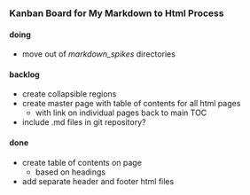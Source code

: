 
### Kanban Board for My Markdown to Html Process

#### doing
* move out of *markdown_spikes* directories

#### backlog
* create collapsible regions
* create master page with table of contents for all html pages
  * with link on individual pages back to main TOC
* include .md files in git repository?

#### done
* create table of contents on page
  * based on headings
* add separate header and footer html files


